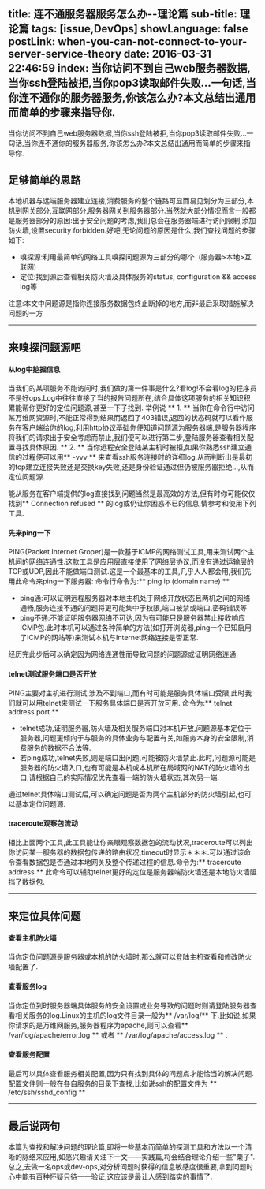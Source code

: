 title: 连不通服务器服务怎么办--理论篇
sub-title: 理论篇
tags: [issue,DevOps]
showLanguage: false
postLink: when-you-can-not-connect-to-your-server-service-theory
date: 2016-03-31 22:46:59
index: 当你访问不到自己web服务器数据,当你ssh登陆被拒,当你pop3读取邮件失败...一句话,当你连不通你的服务器服务,你该怎么办?本文总结出通用而简单的步骤来指导你.
---
当你访问不到自己web服务器数据,当你ssh登陆被拒,当你pop3读取邮件失败...一句话,当你连不通你的服务器服务,你该怎么办?本文总结出通用而简单的步骤来指导你.
## 足够简单的思路
本地机器与远端服务器建立连接,消费服务的整个链路可显而易见划分为三部分,本机到网关部分,互联网部分,服务器网关到服务器部分.当然就大部分情况而言一般都是服务器部分的原因:出于安全问题的考虑,我们总会在服务器端进行访问限制,添加防火墙,设置security forbidden.好吧,无论问题的原因是什么,我们查找问题的步骤如下:
* 嗅探源:利用最简单的网络工具嗅探问题源为三部分的哪个&nbsp;  (服务器>本地>互联网)
* 定位:找到源后查看相关防火墙及具体服务的status, configuration && access log等

注意:本文中问题源是指你连接服务数据包终止断掉的地方,而非最后采取措施解决问题的一方

---
## 来嗅探问题源吧

#### 从log中挖掘信息

当我们的某项服务不能访问时,我们做的第一件事是什么?看log!不会看log的程序员不是好ops.Log中往往直接了当的报告问题所在,结合具体这项服务的相关知识积累能帮你更好的定位问题源,甚至一下子找到.
举例说
** 1. ** 当你在命令行中访问某万维网资源时,不能正常得到结果而返回了403错误,返回的状态码就可以看作服务在客户端给你的log,利用http协议基础你便知道问题源为服务器端,是服务器程序将我们的请求出于安全考虑而禁止,我们便可以进行第二步,登陆服务器查看相关配置寻找具体原因.
** 2. ** 当你远程安全登陆某主机时被拒,如果你熟悉ssh建立通信的过程便可以用** -vvv ** 来查看ssh服务连接时的详细log,从而判断出是最初的tcp建立连接失败还是交换key失败,还是身份验证通过但仍被服务器拒绝...,从而定位问题源.

能从服务在客户端提供的log直接找到问题当然是最高效的方法,但有时你可能仅仅找到** Connection refused ** 的log或仍让你困惑不已的信息,情参考和使用下列工具.

#### 先来ping一下
PING(Packet Internet Groper)是一款基于ICMP的网络测试工具,用来测试两个主机间的网络连通性.这款工具是应用层直接使用了网络层协议,而没有通过运输层的TCP或UDP,因此不能做端口测试.这是一个最基本的工具,几乎人人都会用,我们先用此命令来ping一下服务器:
命令行命令为:** ping ip (domain name) ** 
* ping通:可以证明远程服务器对本地主机处于网络开放状态且两机之间的网络通畅,服务连接不通的问题将更可能集中于权限,端口被禁或端口,密码错误等
* ping不通:不能证明服务器网络不可达,因为有可能只是服务器禁止接收响应ICMP包.此时本机可以通过各种简单的方法(如打开浏览器,ping一个已知启用了ICMP的网站等)来测试本机与Internet网络连接是否正常.

经历完此步后可以确定因为网络连通性而导致问题的问题源或证明网络连通.

#### telnet测试服务端口是否开放
PING主要对主机进行测试,涉及不到端口,而有时可能是服务具体端口受限,此时我们就可以用telnet来测试一下服务具体端口是否开放可用.
命令为:** telnet address port **
* telnet成功,证明服务器,防火墙及相关服务端口对本机开放,问题源基本定位于服务器,问题更倾向于与服务的具体业务与配置有关,如服务本身的安全限制,消费服务的数据不合法等.
* 若ping成功,telnet失败,则是端口出问题,可能被防火墙禁止.此时,问题源可能是服务器的防火墙入口,也有可能是本机或本机所在局域网的NAT的防火墙的出口,请根据自己的实际情况优先查看一端的防火墙状态,其次另一端.

通过telnet具体端口测试后,可以确定问题是否为两个主机部分的防火墙引起,也可以基本定位问题源.

#### traceroute观察包流动
相比上面两个工具,此工具能让你亲眼观察数据包的流动状况,traceroute可以列出你访问某一服务器的数据包传递的路由状况,timeout时显示＊＊＊.可以通过该命令查看数据包是否通过本地网关及整个传递过程的信息.命令为:** traceroute address **
此命令可以辅助telnet更好的定位是服务器端防火墙还是本地防火墙阻挡了数据包.

---

## 来定位具体问题

#### 查看主机防火墙
当你定位问题源是服务器或本机的防火墙时,那么就可以登陆主机查看和修改防火墙配置了.

#### 查看服务log
当你定位到时服务器端具体服务的安全设置或业务导致的问题时则请登陆服务器查看相关服务的log.Linux的主机的log文件目录一般为** /var/log/** 下.比如说,如果你请求的是万维网服务,服务器程序为apache,则可以查看** /var/log/apache/error.log ** 或者 ** /var/log/apache/access.log ** .

#### 查看服务配置
最后可以具体查看服务相关配置,因为只有找到具体的问题点才能恰当的解决问题.配置文件则一般在各自服务的目录下查找,比如说ssh的配置文件为 ** /etc/ssh/sshd_config **

---

## 最后说两句

本篇为查找和解决问题的理论篇,即将一些基本而简单的探测工具和方法以一个清晰的脉络来应用,如感兴趣请关注下一文——实践篇,将会结合理论介绍一些"栗子".总之,去做一名ops或dev-ops,对分析问题时获得的信息敏感度很重要,拿到问题时心中能有百种怀疑只待一一验证,这应该是最让人感到踏实的事情了.
